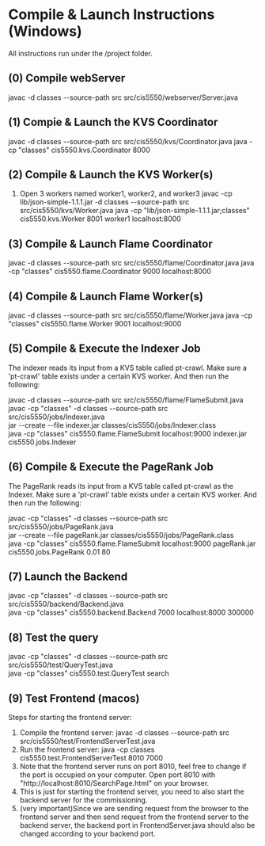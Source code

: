 # Compile & Launch Instructions (Windows)
All instructions run under the /project folder.

## (0) Compile webServer
javac -d classes --source-path src src/cis5550/webserver/Server.java

## (1) Compie & Launch the KVS Coordinator
javac  -d classes --source-path src src/cis5550/kvs/Coordinator.java
java -cp "classes" cis5550.kvs.Coordinator 8000

## (2) Compile & Launch the KVS Worker(s)
1. Open 3 workers named worker1, worker2, and worker3
javac -cp lib/json-simple-1.1.1.jar -d classes --source-path src src/cis5550/kvs/Worker.java
java -cp "lib/json-simple-1.1.1.jar;classes" cis5550.kvs.Worker 8001 worker1 localhost:8000

## (3) Compile & Launch Flame Coordinator
javac  -d classes --source-path src src/cis5550/flame/Coordinator.java
java -cp "classes" cis5550.flame.Coordinator 9000 localhost:8000

## (4) Compile & Launch Flame Worker(s)
javac -d classes --source-path src src/cis5550/flame/Worker.java
java -cp "classes" cis5550.flame.Worker 9001 localhost:9000

## (5) Compile & Execute the Indexer Job
The indexer reads its input from a KVS table called pt-crawl. Make sure a 'pt-crawl' table exists under a certain KVS worker. And then run the following:

javac -d classes --source-path src src/cis5550/flame/FlameSubmit.java\
javac -cp "classes" -d classes --source-path src src/cis5550/jobs/Indexer.java\
jar --create --file indexer.jar classes/cis5550/jobs/Indexer.class\
java -cp "classes" cis5550.flame.FlameSubmit localhost:9000 indexer.jar cis5550.jobs.Indexer

## (6) Compile & Execute the PageRank Job
The PageRank reads its input from a KVS table called pt-crawl as the Indexer. Make sure a 'pt-crawl' table exists under a certain KVS worker. And then run the following:

javac -cp "classes" -d classes --source-path src src/cis5550/jobs/PageRank.java\
jar --create --file pageRank.jar classes/cis5550/jobs/PageRank.class\
java -cp "classes" cis5550.flame.FlameSubmit localhost:9000 pageRank.jar cis5550.jobs.PageRank 0.01 80

## (7) Launch the Backend
javac -cp "classes" -d classes --source-path src src/cis5550/backend/Backend.java\
java -cp "classes" cis5550.backend.Backend 7000 localhost:8000 300000

## (8) Test the query
javac -cp "classes" -d classes --source-path src src/cis5550/test/QueryTest.java\
java -cp "classes" cis5550.test.QueryTest search

## (9) Test Frontend (macos)
Steps for starting the frontend server:
1. Compile the frontend server:
javac -d classes --source-path src src/cis5550/test/FrontendServerTest.java
2. Run the frontend server:
java -cp classes cis5550.test.FrontendServerTest 8010 7000
3. Note that the frontend server runs on port 8010, feel free to change if the port is occupied on your computer. Open port 8010 with "http://localhost:8010/SearchPage.html" on your browser.
4. This is just for starting the frontend server, you need to also start the backend server for the commissioning.
5. (very important)Since we are sending request from the browser to the frontend server and then send request from the frontend server to the backend server, the backend port in FrontendServer.java should also be changed according to your backend port.


